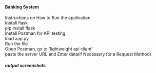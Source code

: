 <h4>Banking System</h4>
<p>Instructions on How to Run the application <br>
Install flask <br>
pip install flask <br>
Install Postman for API testing <br>
load app.py <br>
Run the file <br>
Open Postman, go to 'lightweight api client' <br>
paste the server URL and Enter data(if Necessary for a Request Method)<br>
</p>
<h5> output screenshots</h5>

